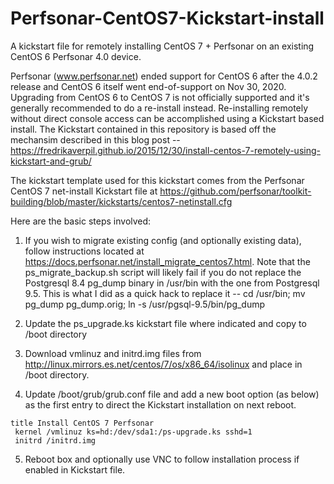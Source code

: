 # Perfsonar-CentOS7-Kickstart-install
A kickstart file for remotely installing CentOS 7 + Perfsonar on an existing CentOS 6 Perfsonar 4.0 device.

Perfsonar (www.perfsonar.net) ended support for CentOS 6 after the 4.0.2 release and CentOS 6
itself went end-of-support on Nov 30, 2020.  Upgrading from CentOS 6 to CentOS 7 is not
officially supported and it's generally recommended to do a re-install instead.  Re-installing
remotely without direct console access can be accomplished using a Kickstart based install.
The Kickstart contained in this repository is based off the mechansim described in this
blog post -- https://fredrikaverpil.github.io/2015/12/30/install-centos-7-remotely-using-kickstart-and-grub/

The kickstart template used for this kickstart comes from the Perfsonar CentOS 7 net-install Kickstart file
at https://github.com/perfsonar/toolkit-building/blob/master/kickstarts/centos7-netinstall.cfg

Here are the basic steps involved:
1) If you wish to migrate existing config (and optionally existing data), follow
instructions located at https://docs.perfsonar.net/install_migrate_centos7.html.
Note that the ps_migrate_backup.sh script will likely fail if you do not replace
the Postgresql 8.4 pg_dump binary in /usr/bin with the one from Postgresql 9.5. This
is what I did as a quick hack to replace it -- 
cd /usr/bin; mv pg_dump pg_dump.orig; ln -s /usr/pgsql-9.5/bin/pg_dump

2) Update the ps_upgrade.ks kickstart file where indicated and copy to /boot directory

3) Download vmlinuz and initrd.img files from http://linux.mirrors.es.net/centos/7/os/x86_64/isolinux
and place in /boot directory.

4) Update /boot/grub/grub.conf file and add a new boot option (as below) as the first entry to direct
the Kickstart installation on next reboot.
```
title Install CentOS 7 Perfsonar
 kernel /vmlinuz ks=hd:/dev/sda1:/ps-upgrade.ks sshd=1
 initrd /initrd.img
```

5) Reboot box and optionally use VNC to follow installation process if enabled in Kickstart file.
